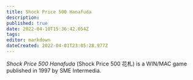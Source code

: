 ```yaml
---
title: Shock Price 500 Hanafuda
description: 
published: true
date: 2022-04-10T15:36:42.054Z
tags: 
editor: markdown
dateCreated: 2022-04-01T23:05:28.977Z
---
```


_Shock Price 500 Hanafuda_ (<span lang='ja'>Shock Price 500 花札</span>) is a WIN/MAC game published in 1997 by SME Intermedia.

